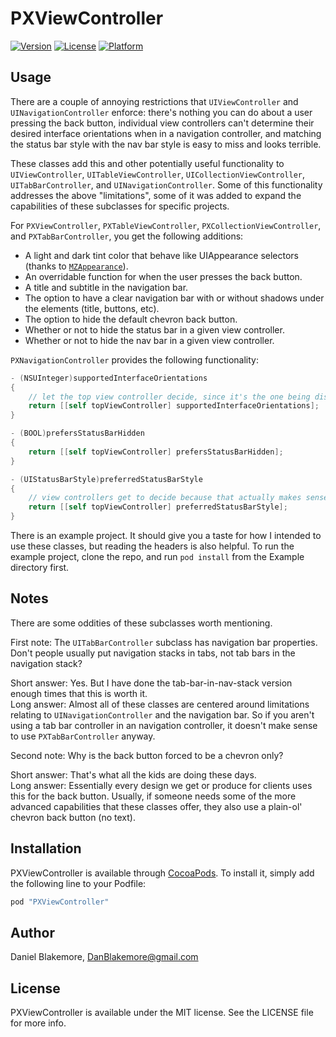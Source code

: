 # PXViewController

[![Version](https://img.shields.io/cocoapods/v/PXViewController.svg?style=flat)](http://cocoapods.org/pods/PXViewController)
[![License](https://img.shields.io/cocoapods/l/PXViewController.svg?style=flat)](http://cocoapods.org/pods/PXViewController)
[![Platform](https://img.shields.io/cocoapods/p/PXViewController.svg?style=flat)](http://cocoapods.org/pods/PXViewController)

## Usage

There are a couple of annoying restrictions that `UIViewController` and `UINavigationController` enforce: there's nothing you can do about a user pressing the back button, individual view controllers can't determine their desired interface orientations when in a navigation controller, and matching the status bar style with the nav bar style is easy to miss and looks terrible.

These classes add this and other potentially useful functionality to `UIViewController`, `UITableViewController`, `UICollectionViewController`, `UITabBarController`, and `UINavigationController`.  Some of this functionality addresses the above "limitations", some of it was added to expand the capabilities of these subclasses for specific projects.

For `PXViewController`, `PXTableViewController`, `PXCollectionViewController`, and `PXTabBarController`, you get the following additions:

* A light and dark tint color that behave like UIAppearance selectors (thanks to [`MZAppearance`](https://github.com/m1entus/MZAppearance)).
* An overridable function for when the user presses the back button.
* A title and subtitle in the navigation bar.
* The option to have a clear navigation bar with or without shadows under the elements (title, buttons, etc).
* The option to hide the default chevron back button.
* Whether or not to hide the status bar in a given view controller.
* Whether or not to hide the nav bar in a given view controller.

`PXNavigationController` provides the following functionality:

```objective-c
- (NSUInteger)supportedInterfaceOrientations
{
    // let the top view controller decide, since it's the one being displayed
    return [[self topViewController] supportedInterfaceOrientations];
}

- (BOOL)prefersStatusBarHidden
{
    return [[self topViewController] prefersStatusBarHidden];
}

- (UIStatusBarStyle)preferredStatusBarStyle
{
    // view controllers get to decide because that actually makes sense.
    return [[self topViewController] preferredStatusBarStyle];
}
```

There is an example project.  It should give you a taste for how I intended to use these classes, but reading the headers is also helpful.  To run the example project, clone the repo, and run `pod install` from the Example directory first.

## Notes

There are some oddities of these subclasses worth mentioning.

First note: The `UITabBarController` subclass has navigation bar properties.  Don't people usually put navigation stacks in tabs, not tab bars in the navigation stack?

Short answer: Yes.  But I have done the tab-bar-in-nav-stack version enough times that this is worth it.  
Long answer: Almost all of these classes are centered around limitations relating to `UINavigationController` and the navigation bar.  So if you aren't using a tab bar controller in an navigation controller, it doesn't make sense to use `PXTabBarController` anyway.

Second note: Why is the back button forced to be a chevron only?

Short answer: That's what all the kids are doing these days.  
Long answer: Essentially every design we get or produce for clients uses this for the back button.  Usually, if someone needs some of the more advanced capabilities that these classes offer, they also use a plain-ol' chevron back button (no text).  


## Installation

PXViewController is available through [CocoaPods](http://cocoapods.org). To install
it, simply add the following line to your Podfile:

```ruby
pod "PXViewController"
```

## Author

Daniel Blakemore, DanBlakemore@gmail.com

## License

PXViewController is available under the MIT license. See the LICENSE file for more info.
